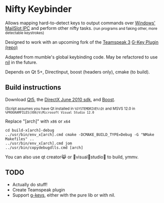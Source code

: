 # Nifty Keybinder

Allows mapping hard-to-detect keys to output commands over [Windows' MailSlot IPC](https://en.wikipedia.org/wiki/MailSlot) and perform other nifty tasks. <small>(run programs and faking other, more detectable keystrokes)</small>

Designed to work with an upcoming fork of the [Teamspeak 3](http://teamspeak.com)
[G-Key Plugin](http://addons.teamspeak.com/directory/addon/hardware/G-Key-plugin.html)
[(repo)](https://github.com/Armada651/g-key)

Adapted from mumble's global keybinding code. May be refactored to use [nil](https://github.com/noorus/nil) in the future.

Depends on Qt 5+, DirectInput, boost (headers only), cmake (to build).

## Build instructions

Download [Qt5](http://www.qt.io/download-open-source/),
the [DirectX June 2010 sdk](https://www.microsoft.com/en-ca/download/details.aspx?id=6812),
and [Boost](http://www.boost.org/users/download/).

<small>(Script assumes you have Qt installed in `%SYSTEMDRIVE%\Qt` and MSVS 12.0 in `%PROGRAMFILES(X86)%\Microsoft Visual Studio 12.0`</small>

Replace "[arch]" with `x86` or `x64`
```
cd build-x[arch]-debug
../usr/bin/env_x[arch].cmd cmake -DCMAKE_BUILD_TYPE=Debug -G "NMake Makefiles" ..
../usr/bin/env_x[arch].cmd jom
../usr/bin/copydebugdlls.cmd [arch]
```

You can also use qt creator:joy_cat: or :see_no_evil:visual:hear_no_evil:studio:speak_no_evil: to build, ymmv.

## TODO
- Actually do stuff!
- Create Teamspeak plugin
- Support [g-keys](http://gaming.logitech.com/developers), either with the pure lib or with nil.
